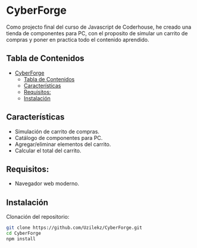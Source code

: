 # CyberForge

Como projecto final del curso de Javascript de Coderhouse, he creado una tienda de componentes para PC, con el proposito de simular un carrito de compras y poner en practica todo el contenido aprendido.

## Tabla de Contenidos

-   [CyberForge](#cyberforge)
    -   [Tabla de Contenidos](#tabla-de-contenidos)
    -   [Características](#características)
    -   [Requisitos:](#requisitos)
    -   [Instalación](#instalación)

## Características

-   Simulación de carrito de compras.
-   Catálogo de componentes para PC.
-   Agregar/eliminar elementos del carrito.
-   Calcular el total del carrito.

## Requisitos:

-   Navegador web moderno.

## Instalación

Clonación del repositorio:

```bash
git clone https://github.com/Uzilekz/CyberForge.git
cd CyberForge
npm install
```
